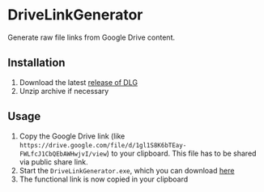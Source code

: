 # DriveLinkGenerator
Generate raw file links from Google Drive content.

## Installation

1. Download the latest [release of DLG](https://github.com/vitkozel/DriveLinkGenerator/releases)
2. Unzip archive if necessary

## Usage

1. Copy the Google Drive link (like `https://drive.google.com/file/d/1gl1S8K6bTEay-FWLfcJ1CbQEbAWHwjvI/view`) to your clipboard. This file has to be shared via public share link.
2. Start the `DriveLinkGenerator.exe`, which you can download [here](https://github.com/vitkozel/DriveLinkGenerator/releases/tag/3)
3. The functional link is now copied in your clipboard
